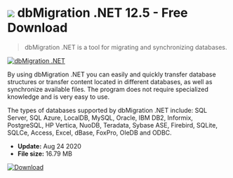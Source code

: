 # ![](https://cdn.softexe.net/static/icon/d/dbmigration-.net-8508.png) dbMigration .NET 12.5 - Free Download

> dbMigration .NET is a tool for migrating and synchronizing databases.

[![dbMigration .NET](https:https://tse4.mm.bing.net/th?id=OIP.Uiq70xRsDaPwhKG2CTwb5QHaFU&pid=Api)](https://softexe.net/win/development-it/database/dbmigration-.net:heRh.html)

By using dbMigration .NET you can easily and quickly transfer database structures or transfer content located in different databases, as well as synchronize available files. The program does not require specialized knowledge and is very easy to use.
 
 The types of databases supported by dbMigration .NET include: SQL Server, SQL Azure, LocalDB, MySQL, Oracle, IBM DB2, Informix, PostgreSQL, HP Vertica, NuoDB, Teradata, Sybase ASE, Firebird, SQLite, SQLCe, Access, Excel, dBase, FoxPro, OleDB and ODBC.


- **Update:** Aug 24 2020
- **File size:** 16.79 MB

[![Download](https://cdn.softexe.net/static/img/download.png)](https://softexe.net/win/development-it/database/dbmigration-.net:heRh.html)


